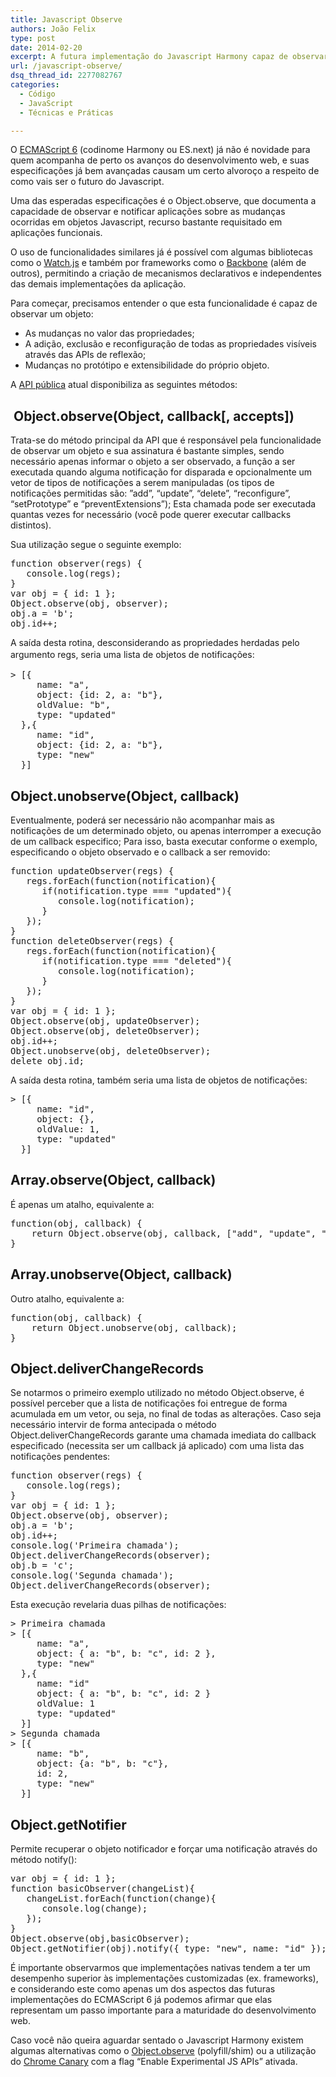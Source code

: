 ```yaml
---
title: Javascript Observe
authors: João Felix
type: post
date: 2014-02-20
excerpt: A futura implementação do Javascript Harmony capaz de observar e notificar aplicações sobre as mudanças ocorridas em objetos Javascript.
url: /javascript-observe/
dsq_thread_id: 2277082767
categories:
  - Código
  - JavaScript
  - Técnicas e Práticas

---
```

O [ECMAScript 6][1] (codinome Harmony ou ES.next) já não é novidade para quem acompanha de perto os avanços do desenvolvimento web, e suas especificações já bem avançadas causam um certo alvoroço a respeito de como vais ser o futuro do Javascript.

Uma das esperadas especificações é o Object.observe, que documenta a capacidade de observar e notificar aplicações sobre as mudanças ocorridas em objetos Javascript, recurso bastante requisitado em aplicações funcionais.

O uso de funcionalidades similares já é possível com algumas bibliotecas como o [Watch.js][2] e também por frameworks como o [Backbone][3] (além de outros), permitindo a criação de mecanismos declarativos e independentes das demais implementações da aplicação.

Para começar, precisamos entender o que esta funcionalidade é capaz de observar um objeto:

  * As mudanças no valor das propriedades;
  * A adição, exclusão e reconfiguração de todas as propriedades visíveis através das APIs de reflexão;
  * Mudanças no protótipo e extensibilidade do próprio objeto.

A [API pública][4] atual disponibiliza as seguintes métodos:

##  Object.observe(Object, callback[, accepts])

Trata-se do método principal da API que é responsável pela funcionalidade de observar um objeto e sua assinatura é bastante simples, sendo necessário apenas informar o objeto a ser observado, a função a ser executada quando alguma notificação for disparada e opcionalmente um vetor de tipos de notificações a serem manipuladas (os tipos de notificações permitidas são: ”add”, “update”, “delete”, “reconfigure”, “setPrototype” e “preventExtensions”); Esta chamada pode ser executada quantas vezes for necessário (você pode querer executar callbacks distintos).

Sua utilização segue o seguinte exemplo:

<pre class="lang-javascript">function observer(regs) { 
   console.log(regs); 
} 
var obj = { id: 1 }; 
Object.observe(obj, observer); 
obj.a = 'b'; 
obj.id++;</pre>

A saída desta rotina, desconsiderando as propriedades herdadas pelo argumento regs, <span style="line-height: 1.5em">seria uma lista de objetos de notificações:</span>

<pre class="lang-console">&gt; [{
     name: "a",
     object: {id: 2, a: "b"},
     oldValue: "b", 
     type: "updated" 
  },{ 
     name: "id", 
     object: {id: 2, a: "b"}, 
     type: "new"
  }]</pre>

## Object.unobserve(Object, callback)

Eventualmente, poderá ser necessário não acompanhar mais as notificações de um determinado objeto, ou apenas interromper a execução de um callback especifico; Para isso, basta executar conforme o exemplo, especificando o objeto observado e o callback a ser removido:

<pre class="lang-javascript">function updateObserver(regs) { 
   regs.forEach(function(notification){
      if(notification.type === "updated"){
         console.log(notification);
      }
   });
}
function deleteObserver(regs) { 
   regs.forEach(function(notification){
      if(notification.type === "deleted"){
         console.log(notification);
      }
   });
} 
var obj = { id: 1 }; 
Object.observe(obj, updateObserver); 
Object.observe(obj, deleteObserver); 
obj.id++; 
Object.unobserve(obj, deleteObserver); 
delete obj.id;</pre>

A saída desta rotina, também seria uma lista de objetos de notificações:

<pre class="lang-console">&gt; [{
     name: "id",
     object: {},
     oldValue: 1, 
     type: "updated" 
  }]</pre>

## Array.observe(Object, callback)

É apenas um atalho, equivalente a:

<pre class="lang-javascript">function(obj, callback) {
    return Object.observe(obj, callback, ["add", "update", "delete", "splice"]);
}</pre>

## Array.unobserve(Object, callback)

Outro atalho, equivalente a:

<pre class="lang-javascript">function(obj, callback) {
    return Object.unobserve(obj, callback);
}</pre>

## Object.deliverChangeRecords

Se notarmos o primeiro exemplo utilizado no método Object.observe, é possível perceber que a lista de notificações foi entregue de forma acumulada em um vetor, ou seja, no final de todas as alterações. Caso seja necessário intervir de forma antecipada o método Object.deliverChangeRecords garante uma chamada imediata do callback especificado (necessita ser um callback já aplicado) com uma lista das notificações pendentes:

<pre class="lang-javascript">function observer(regs) { 
   console.log(regs); 
} 
var obj = { id: 1 }; 
Object.observe(obj, observer); 
obj.a = 'b'; 
obj.id++;
console.log('Primeira chamada');
Object.deliverChangeRecords(observer);
obj.b = 'c'; 
console.log('Segunda chamada');
Object.deliverChangeRecords(observer);</pre>

Esta execução revelaria duas pilhas de notificações:

<pre class="lang-console">&gt; Primeira chamada
&gt; [{
     name: "a",
     object: { a: "b", b: "c", id: 2 },
     type: "new"
  },{
     name: "id"
     object: { a: "b", b: "c", id: 2 }
     oldValue: 1
     type: "updated"
  }]
&gt; Segunda chamada
&gt; [{
     name: "b",
     object: {a: "b", b: "c"},
     id: 2,
     type: "new"
  }]</pre>

## Object.getNotifier

Permite recuperar o objeto notificador e forçar uma notificação através do método notify():

<pre class="lang-javascript">var obj = { id: 1 };
function basicObserver(changeList){
   changeList.forEach(function(change){
      console.log(change);
   });
}
Object.observe(obj,basicObserver); 
Object.getNotifier(obj).notify({ type: "new", name: "id" });</pre>

É importante observarmos que implementações nativas tendem a ter um desempenho superior às implementações customizadas (ex. frameworks), e considerando este como apenas um dos aspectos das futuras implementações do ECMAScript 6 já podemos afirmar que elas representam um passo importante para a maturidade do desenvolvimento web.

Caso você não queira aguardar sentado o Javascript Harmony existem algumas alternativas como o [Object.observe][5] (polyfill/shim) ou a utilização do [Chrome Canary][6] com a flag &#8220;Enable Experimental JS APIs&#8221; ativada.

 [1]: http://wiki.ecmascript.org/doku.php
 [2]: https://github.com/melanke/Watch.JS
 [3]: http://backbonejs.org/#Events-listenTo
 [4]: http://wiki.ecmascript.org/doku.php?id=harmony:observe_public_api
 [5]: https://github.com/jdarling/Object.observe
 [6]: https://www.google.com/intl/pt-BR/chrome/browser/canary.html "Chrome Canary"